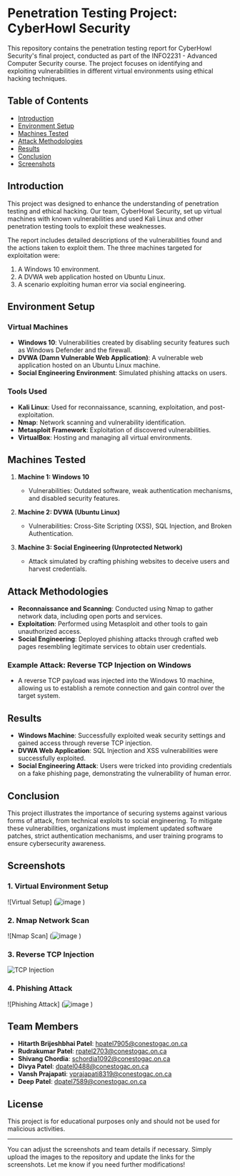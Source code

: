 # Penetration Testing Project: CyberHowl Security

This repository contains the penetration testing report for CyberHowl Security's final project, conducted as part of the INFO2231 - Advanced Computer Security course. The project focuses on identifying and exploiting vulnerabilities in different virtual environments using ethical hacking techniques.

## Table of Contents
- [Introduction](#introduction)
- [Environment Setup](#environment-setup)
- [Machines Tested](#machines-tested)
- [Attack Methodologies](#attack-methodologies)
- [Results](#results)
- [Conclusion](#conclusion)
- [Screenshots](#screenshots)

## Introduction
This project was designed to enhance the understanding of penetration testing and ethical hacking. Our team, CyberHowl Security, set up virtual machines with known vulnerabilities and used Kali Linux and other penetration testing tools to exploit these weaknesses.

The report includes detailed descriptions of the vulnerabilities found and the actions taken to exploit them. The three machines targeted for exploitation were:
1. A Windows 10 environment.
2. A DVWA web application hosted on Ubuntu Linux.
3. A scenario exploiting human error via social engineering.

## Environment Setup

### Virtual Machines
- **Windows 10**: Vulnerabilities created by disabling security features such as Windows Defender and the firewall.
- **DVWA (Damn Vulnerable Web Application)**: A vulnerable web application hosted on an Ubuntu Linux machine.
- **Social Engineering Environment**: Simulated phishing attacks on users.

### Tools Used
- **Kali Linux**: Used for reconnaissance, scanning, exploitation, and post-exploitation.
- **Nmap**: Network scanning and vulnerability identification.
- **Metasploit Framework**: Exploitation of discovered vulnerabilities.
- **VirtualBox**: Hosting and managing all virtual environments.

## Machines Tested

1. **Machine 1: Windows 10**
   - Vulnerabilities: Outdated software, weak authentication mechanisms, and disabled security features.
   
2. **Machine 2: DVWA (Ubuntu Linux)**
   - Vulnerabilities: Cross-Site Scripting (XSS), SQL Injection, and Broken Authentication.

3. **Machine 3: Social Engineering (Unprotected Network)**
   - Attack simulated by crafting phishing websites to deceive users and harvest credentials.

## Attack Methodologies

- **Reconnaissance and Scanning**: Conducted using Nmap to gather network data, including open ports and services.
- **Exploitation**: Performed using Metasploit and other tools to gain unauthorized access.
- **Social Engineering**: Deployed phishing attacks through crafted web pages resembling legitimate services to obtain user credentials.

### Example Attack: Reverse TCP Injection on Windows
- A reverse TCP payload was injected into the Windows 10 machine, allowing us to establish a remote connection and gain control over the target system.

## Results

- **Windows Machine**: Successfully exploited weak security settings and gained access through reverse TCP injection.
- **DVWA Web Application**: SQL Injection and XSS vulnerabilities were successfully exploited.
- **Social Engineering Attack**: Users were tricked into providing credentials on a fake phishing page, demonstrating the vulnerability of human error.

## Conclusion
This project illustrates the importance of securing systems against various forms of attack, from technical exploits to social engineering. To mitigate these vulnerabilities, organizations must implement updated software patches, strict authentication mechanisms, and user training programs to ensure cybersecurity awareness.

## Screenshots

### 1. Virtual Environment Setup
![Virtual Setup]
(![image](https://github.com/user-attachments/assets/89245ce3-1faf-485f-9c2f-ac9055fe17e0)
)

### 2. Nmap Network Scan
![Nmap Scan]
(![image](https://github.com/user-attachments/assets/e82c4fb0-f0b0-4dbe-b9f6-f4990fbd851e)
)

### 3. Reverse TCP Injection
![TCP Injection](![image](https://github.com/user-attachments/assets/924d4b1a-9e8c-46e0-8006-0e00ff376cda)
)

### 4. Phishing Attack
![Phishing Attack]
(![image](https://github.com/user-attachments/assets/5f73b587-f1c6-41ac-bdd3-d84d66358ac1)
)

## Team Members
- **Hitarth Brijeshbhai Patel**: hpatel7905@conestogac.on.ca
- **Rudrakumar Patel**: rpatel2703@conestogac.on.ca
- **Shivang Chordia**: schordia1092@conestogac.on.ca
- **Divya Patel**: dpatel0488@conestogac.on.ca
- **Vansh Prajapati**: vprajapati8319@conestogac.on.ca
- **Deep Patel**: dpatel7589@conestogac.on.ca

## License
This project is for educational purposes only and should not be used for malicious activities.

---

You can adjust the screenshots and team details if necessary. Simply upload the images to the repository and update the links for the screenshots. Let me know if you need further modifications!
